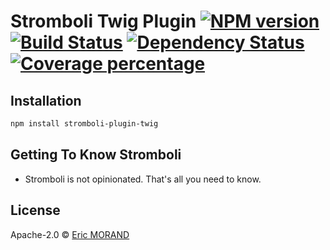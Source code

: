 # Stromboli Twig Plugin [![NPM version][npm-image]][npm-url] [![Build Status][travis-image]][travis-url] [![Dependency Status][daviddm-image]][daviddm-url] [![Coverage percentage][coveralls-image]][coveralls-url]
> 

## Installation

```bash
npm install stromboli-plugin-twig
```

## Getting To Know Stromboli

 * Stromboli is not opinionated. That's all you need to know.

## License

Apache-2.0 © [Eric MORAND]()

[npm-image]: https://badge.fury.io/js/stromboli-plugin-twig.svg
[npm-url]: https://npmjs.org/package/stromboli-plugin-twig
[travis-image]: https://travis-ci.org/ericmorand/stromboli-plugin-twig.svg?branch=master
[travis-url]: https://travis-ci.org/ericmorand/stromboli-plugin-twig
[daviddm-image]: https://david-dm.org/ericmorand/stromboli-plugin-twig.svg?theme=shields.io
[daviddm-url]: https://david-dm.org/ericmorand/stromboli-plugin-twig
[coveralls-image]: https://coveralls.io/repos/ericmorand/stromboli-plugin-twig/badge.svg
[coveralls-url]: https://coveralls.io/r/ericmorand/stromboli-plugin-twig

